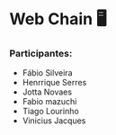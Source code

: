 # Web Chain 🖥️ 

### Participantes:

* Fábio Silveira
* Henrrique Serres
* Jotta Novaes
* Fabio mazuchi
* Tiago Lourinho
* Vinicius Jacques
